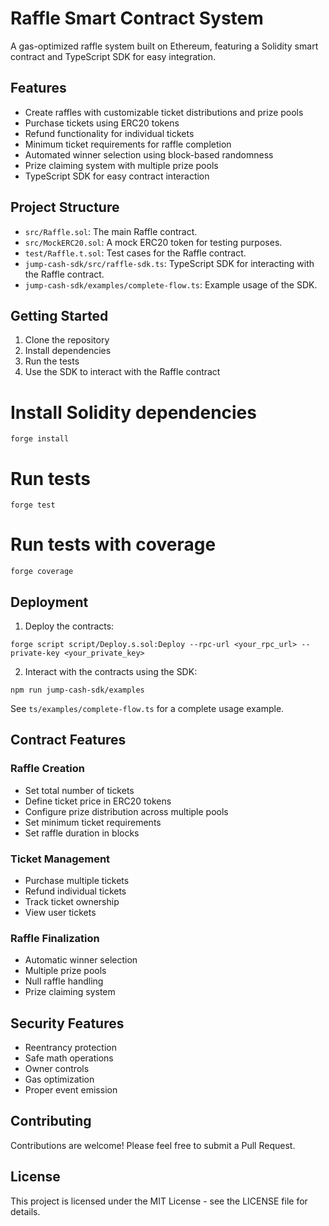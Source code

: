 # Raffle Smart Contract System

A gas-optimized raffle system built on Ethereum, featuring a Solidity smart contract and TypeScript SDK for easy integration.

## Features

- Create raffles with customizable ticket distributions and prize pools
- Purchase tickets using ERC20 tokens
- Refund functionality for individual tickets
- Minimum ticket requirements for raffle completion
- Automated winner selection using block-based randomness
- Prize claiming system with multiple prize pools
- TypeScript SDK for easy contract interaction

## Project Structure

- `src/Raffle.sol`: The main Raffle contract.
- `src/MockERC20.sol`: A mock ERC20 token for testing purposes.
- `test/Raffle.t.sol`: Test cases for the Raffle contract.
- `jump-cash-sdk/src/raffle-sdk.ts`: TypeScript SDK for interacting with the Raffle contract.
- `jump-cash-sdk/examples/complete-flow.ts`: Example usage of the SDK.

## Getting Started

1. Clone the repository
2. Install dependencies
3. Run the tests
4. Use the SDK to interact with the Raffle contract 


# Install Solidity dependencies
```
forge install
```

# Run tests
```
forge test
``` 

# Run tests with coverage
```
forge coverage
```     


## Deployment

1. Deploy the contracts:
```
forge script script/Deploy.s.sol:Deploy --rpc-url <your_rpc_url> --private-key <your_private_key>
```

2. Interact with the contracts using the SDK:
```
npm run jump-cash-sdk/examples
```


See `ts/examples/complete-flow.ts` for a complete usage example.

## Contract Features

### Raffle Creation
- Set total number of tickets
- Define ticket price in ERC20 tokens
- Configure prize distribution across multiple pools
- Set minimum ticket requirements
- Set raffle duration in blocks

### Ticket Management
- Purchase multiple tickets
- Refund individual tickets
- Track ticket ownership
- View user tickets

### Raffle Finalization
- Automatic winner selection
- Multiple prize pools
- Null raffle handling
- Prize claiming system

## Security Features

- Reentrancy protection
- Safe math operations
- Owner controls
- Gas optimization
- Proper event emission

## Contributing

Contributions are welcome! Please feel free to submit a Pull Request.

## License

This project is licensed under the MIT License - see the LICENSE file for details.